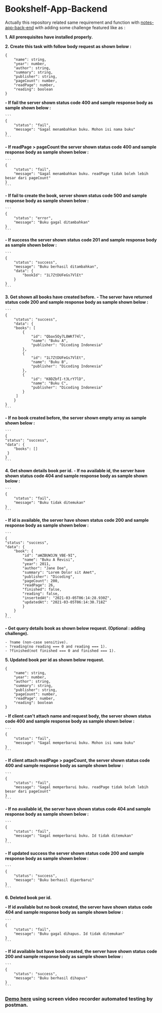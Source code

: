 # Bookshelf-App-Backend

Actually this repository related same requirement and function with [notes-app-back-end](https://github.com/ImYusup/notes-app-back-end) with adding some challenge featured like as :

**1. All prerequisites have installed properly.**

**2. Create this task with follow body request as shown below :**
```
{
    "name": string,
    "year": number,
    "author": string,
    "summary": string,
    "publisher": string,
    "pageCount": number,
    "readPage": number,
    "reading": boolean
}
```
**- If fail the server shown status code 400 and sample response body as sample shown below :**
    
    ```
    {
        "status": "fail",
        "message": "Gagal menambahkan buku. Mohon isi nama buku"
    }   
    ```

**- If readPage > pageCount the server shown status code 400 and sample response body as sample shown below :**
    
    ```
    {
        "status": "fail",
        "message": "Gagal menambahkan buku. readPage tidak boleh lebih besar dari pageCount"
    }
    ```

**- If fail to create the book, server shown status code 500 and sample response body as sample shown below :**
    
    ```
    {
        "status": "error",
        "message": "Buku gagal ditambahkan"
    }
    ```

**- If success the server shown status code 201 and sample response body as sample shown below :**
    
    ```
    {
        "status": "success",
        "message": "Buku berhasil ditambahkan",
        "data": {
            "bookId": "1L7ZtDUFeGs7VlEt"
        }
    }
    ```

**3. Get shown all books have created before.**
**- The server have returned status code 200 and sample response body as sample shown below :**
    
    ```
    {
        "status": "success",
        "data": {
        "books": [
            {
                "id": "Qbax5Oy7L8WKf74l",
                "name": "Buku A",
                "publisher": "Dicoding Indonesia"
            },
            {
                "id": "1L7ZtDUFeGs7VlEt",
                "name": "Buku B",
                "publisher": "Dicoding Indonesia"
            },
            {
                "id": "K8DZbfI-t3LrY7lD",
                "name": "Buku C",
                "publisher": "Dicoding Indonesia"
            }
         ]
        }
    }
    ```

**- If no book created before, the server shown empty array as sample shown below :**
    
    ```
    {
    "status": "success",
    "data": {
        "books": []
     }
    }
    ```

**4. Get shown details book per id.**
**- If no available id, the server have shown status code 404 and sample response body as sample shown below :**
    
    ```
    {
        "status": "fail",
        "message": "Buku tidak ditemukan"
    }
    ```

**- If id is available, the server have shown status code 200 and sample response body as sample shown below :**
    
    ```
    {
    "status": "success",
    "data": {
        "book": {
            "id": "aWZBUW3JN_VBE-9I",
            "name": "Buku A Revisi",
            "year": 2011,
            "author": "Jane Doe",
            "summary": "Lorem Dolor sit Amet",
            "publisher": "Dicoding",
            "pageCount": 200,
            "readPage": 26,
            "finished": false,
            "reading": false,
            "insertedAt": "2021-03-05T06:14:28.930Z",
            "updatedAt": "2021-03-05T06:14:30.718Z"
            }
        }   
    }
    ```

**- Get query details book as shown below request. (Optional : adding challenge).**
    
    - ?name (non-case sensitive).
    - ?reading(no reading === 0 and reading === 1).
    - ?finished(not finished === 0 and finished === 1). 

**5. Updated book per id as shown below request.**
```
{
    "name": string,
    "year": number,
    "author": string,
    "summary": string,
    "publisher": string,
    "pageCount": number,
    "readPage": number,
    "reading": boolean
}
```

**- If client can't attach name and request body, the server shown status code 400 and sample response body as sample shown below :**
    
    ```
    {
        "status": "fail",
        "message": "Gagal memperbarui buku. Mohon isi nama buku"
    }
    ```

**- If client attach readPage > pageCount, the server shown status code 400 and sample response body as sample shown below :**
    
    ```
    {
        "status": "fail",
        "message": "Gagal memperbarui buku. readPage tidak boleh lebih besar dari pageCount"
    }
    ```

**- If no available id, the server have shown status code 404 and sample response body as sample shown below :**
    
    ```
    {   
        "status": "fail",
        "message": "Gagal memperbarui buku. Id tidak ditemukan"
    }
    ```

**- If updated success the server shown status code 200 and sample response body as sample shown below :**
    
    ```
    {
        "status": "success",
        "message": "Buku berhasil diperbarui"
    }
    ```

**6. Deleted book per id.**

**- If id available but no book created, the server have shown status code 404 and sample response body as sample shown below :**
    
    ```
    {
        "status": "fail",
        "message": "Buku gagal dihapus. Id tidak ditemukan"
    }
    ```

**- If id available but have book created, the server have shown status code 200 and sample response body as sample shown below :**
    
    ```
    {
        "status": "success",
        "message": "Buku berhasil dihapus"
    }
    ```


### **[Demo here](https://drive.google.com/file/d/1LyYTlZmgi_J94ymjUS-4_msz3GcR4bs8/view?usp=sharing) using screen video recorder automated testing by postman.**